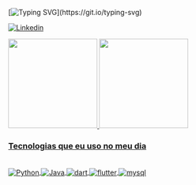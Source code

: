 [![Typing SVG](https://readme-typing-svg.demolab.com?font=Kanit&size=23&duration=2500&pause=1000&color=FFFFFF&width=435&lines=Ol%C3%A1%2C+eu+sou+o+Matheus+Ara%C3%BAjo.;Seja+bem+vindo+ao+meu+perfil!)](https://git.io/typing-svg)

[![Linkedin](https://img.shields.io/badge/LinkedIn-0077B5?style=for-the-badge&logo=linkedin&logoColor=white)](https://www.linkedin.com/in/matheus-araújo-b9418b1b8/)

<div>
  <a href="https://github.com/matheusaraujoc">
  <img height="180em" src="https://github-readme-stats.vercel.app/api?username=matheusaraujoc&show_icons=true&theme=github_dark&locale=pt-br"/>
  <img height="180em" src="https://github-readme-stats.vercel.app/api/top-langs/?username=matheusaraujoc&layout=compact&theme=github_dark&locale=pt-br"/>
</div>

### Tecnologias que eu uso no meu dia

<div style="display: inline_block"><br/>
    <img align="center" alt="Python" src="https://img.shields.io/badge/Python-3776AB?style=for-the-badge&logo=python&logoColor=white" />
    <img align="center" alt="Java" src="https://img.shields.io/badge/Java-ED8B00?style=for-the-badge&logo=openjdk&logoColor=white" />
    <img align="center" alt="dart" src="https://img.shields.io/badge/Dart-0175C2?style=for-the-badge&logo=dart&logoColor=white" />
    <img align="center" alt="flutter" src="https://img.shields.io/badge/Flutter-02569B?style=for-the-badge&logo=flutter&logoColor=white" />
    <img align="center" alt="mysql" src="https://img.shields.io/badge/MySQL-00000F?style=for-the-badge&logo=mysql&logoColor=white" />
</div>
